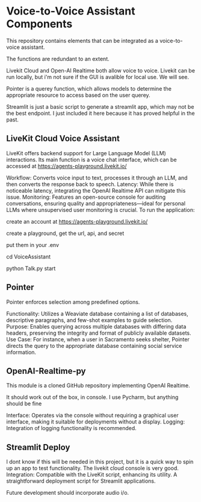 # Voice-to-Voice Assistant Components
This repository contains elements that can be integrated as a voice-to-voice assistant.

The functions are redundant to an extent.

Livekit Cloud and Open-AI Realtime both allow voice to voice. Livekit can be run locally, but i'm not sure if the GUI is avalible for local use. We will see.

Pointer is a querey function, which allows models to determine the appropriate resource to access based on the user querey.

Streamlit is just a basic script to generate a streamlit app, which may not be the best endpoint. I just included it here because it has proved helpful in the past. 

## LiveKit Cloud Voice Assistant
LiveKit offers backend support for Large Language Model (LLM) interactions. Its main function is a voice chat interface, which can be accessed at https://agents-playground.livekit.io/

Workflow: Converts voice input to text, processes it through an LLM, and then converts the response back to speech.
Latency: While there is noticeable latency, integrating the OpenAI Realtime API can mitigate this issue.
Monitoring: Features an open-source console for auditing conversations, ensuring quality and appropriateness—ideal for personal LLMs where unsupervised user monitoring is crucial.
To run the application:

create an account at https://agents-playground.livekit.io/

create a playground, get the url, api, and secret

put them in your .env

cd VoiceAssistant

python Talk.py start



## Pointer
Pointer enforces selection among predefined options.

Functionality: Utilizes a Weaviate database containing a list of databases, descriptive paragraphs, and few-shot examples to guide selection.
Purpose: Enables querying across multiple databases with differing data headers, preserving the integrity and format of publicly available datasets.
Use Case: For instance, when a user in Sacramento seeks shelter, Pointer directs the query to the appropriate database containing social service information.


## OpenAI-Realtime-py
This module is a cloned GitHub repository implementing OpenAI Realtime.

It should work out of the box, in console. I use Pycharm, but anything should be fine

Interface: Operates via the console without requiring a graphical user interface, making it suitable for deployments without a display.
Logging: Integration of logging functionality is recommended.

## Streamlit Deploy

I dont know if this will be needed in this project, but it is a quick way to spin up an app to test functionality. The livekit cloud console is very good.
Integration: Compatible with the LiveKit script, enhancing its utility.
A straightforward deployment script for Streamlit applications.

Future development should incorporate audio i/o.
